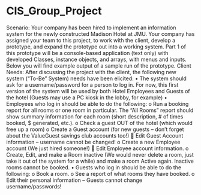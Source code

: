 # CIS_Group_Project
Scenario: Your company has been hired to implement an information system for the newly
constructed Madison Hotel at JMU. Your company has assigned your team to this project, to
work with the client, develop a prototype, and expand the prototype out into a working system.
Part 1 of this prototype will be a console-based application (text only) with developed Classes,
instance objects, and arrays, with menus and inputs. Below you will find example output of a
sample run of the prototype.
Client Needs:
After discussing the project with the client, the following new system (“To-Be” System) needs
have been elicited:
• The system should ask for a username/password for a person to log in. For now, this first
version of the system will be used by both Hotel Employees and Guests of the hotel
(Guests may use a PC kiosk in the lobby, for example)
• Employees who log in should be able to do the following:
o Run a booking report for all rooms or one room in particular. The “All Rooms”
report should show summary information for each room (short description, # of
times booked, $ generated, etc.).
o Check a guest OUT of the hotel (which would free up a room)
o Create a Guest account (for new guests – don’t forget about the ValueGuest
savings club accounts too!)
 Edit Guest Account information – username cannot be changed!
o Create a new Employee account (We just hired someone!)
 Edit Employee account information.
o Create, Edit, and make a Room inactive (We would never delete a room, just take
it out of the system for a while) and make a room Active again. Inactive rooms
cannot be booked.
• Guests who log in should be able to do the following:
o Book a room.
o See a report of what rooms they have booked.
o Edit their personal information – Guests cannot change username/passwords!
